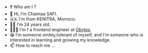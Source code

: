 - ❓ Who am I ?
- 👋 Hi, I’m Chaimaa SAFI.
- 🇲🇦 I'm from KENITRA, Morroco.
- 👧🏻 I'm 24 years old.
- 👩🏻‍💻 I'm f a frontend engineer at [Obytes](https://www.obytes.com/). 
- 😁 I’m someone smiley,tolerant of myself, and I'm someone who is interested in learning and growing my knowledge.
- 📫 How to reach me ...

